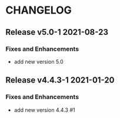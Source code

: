 # CHANGELOG

## Release v5.0-1  2021-08-23
### Fixes and Enhancements
- add new version 5.0

## Release v4.4.3-1  2021-01-20
### Fixes and Enhancements
- add new version 4.4.3 #1


